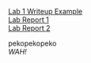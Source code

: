 [Lab 1 Writeup Example](https://thelanee.github.io/cse15l-lab-reports/lab2.html)  
[Lab Report 1](https://thelanee.github.io/labreport1)  
[Lab Report 2](https://thelanee.github.io/cse15l-lab-reports/lab-report-2)
  
pekopekopeko  
*WAH!*

